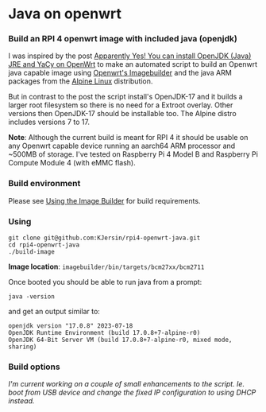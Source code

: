 # Java on openwrt

### Build an RPI 4 openwrt image with included java (openjdk)

I was inspired by the post [Apparently Yes! You can install OpenJDK (Java) JRE and YaCy on OpenWrt](https://dev.to/reinhart1010/apparently-yes-you-can-install-openjdk-java-jre-and-yacy-on-openwrt-1e33) to make an automated script to build an Openwrt java capable image using [Openwrt's Imagebuilder](https://openwrt.org/docs/guide-user/additional-software/imagebuilder) and the java ARM packages from the [Alpine Linux](https://www.alpinelinux.org/) distribution.

But in contrast to the post the script install's OpenJDK-17 and it builds a larger root filesystem so there is no need for a Extroot overlay. Other versions then OpenJDK-17 should be installable too. The Alpine distro includes versions 7 to 17.

__Note__: Although the current build is meant for RPI 4 it should be usable on any Openwrt capable device running an aarch64 ARM processor and ~500MB of storage. I've tested on Raspberry Pi 4 Model B and Raspberry Pi Compute Module 4 (with eMMC flash).

### Build environment

Please see [Using the Image Builder](https://openwrt.org/docs/guide-user/additional-software/imagebuilder#using_the_image_builder) for build requirements.

### Using

```shell
git clone git@github.com:KJersin/rpi4-openwrt-java.git
cd rpi4-openwrt-java
./build-image
```

__Image location__: `imagebuilder/bin/targets/bcm27xx/bcm2711`

Once booted you should be able to run java from a prompt:  
```shell
java -version
```  
and get an output similar to:  
```
openjdk version "17.0.8" 2023-07-18
OpenJDK Runtime Environment (build 17.0.8+7-alpine-r0)
OpenJDK 64-Bit Server VM (build 17.0.8+7-alpine-r0, mixed mode, sharing)
```

### Build options

_I'm current working on a couple of small enhancements to the script. Ie. boot from USB device and change the fixed IP configuration to using DHCP instead._